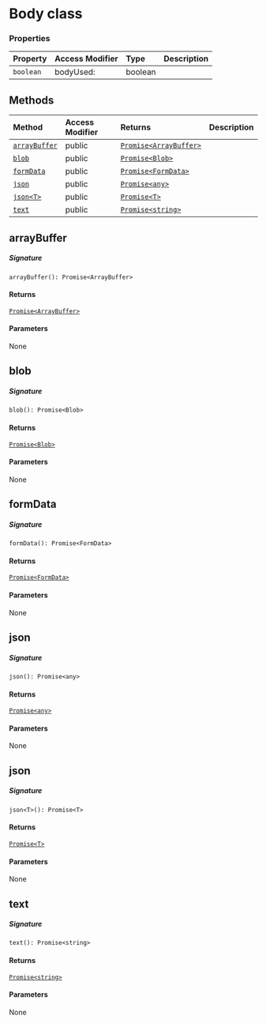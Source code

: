 # Body class









### Properties

| Property	   | Access Modifier | Type	| Description|
|:-------------|:----|:-------|:-----------|
|`boolean`     | bodyUsed: | boolean |  |




## Methods

| Method	   | Access Modifier | Returns	| Description|
|:-------------|:----|:-------|:-----------|
|[`arrayBuffer`](#arraybuffer~3xbq9)     | public | [`Promise<ArrayBuffer>`](Promise.md) |  |
|[`blob`](#blob~gulg9)     | public | [`Promise<Blob>`](Promise.md) |  |
|[`formData`](#formdata~zxna9)     | public | [`Promise<FormData>`](Promise.md) |  |
|[`json`](#json~kjno9)     | public | [`Promise<any>`](Promise.md) |  |
|[`json<T>`](#json<t>~qxbg9)     | public | [`Promise<T>`](Promise.md) |  |
|[`text`](#text~yyde9)     | public | [`Promise<string>`](Promise.md) |  |




## arrayBuffer



##### Signature
`arrayBuffer(): Promise<ArrayBuffer>`

#### Returns
[`Promise<ArrayBuffer>`](Promise.md)

#### Parameters
None


## blob



##### Signature
`blob(): Promise<Blob>`

#### Returns
[`Promise<Blob>`](Promise.md)

#### Parameters
None


## formData



##### Signature
`formData(): Promise<FormData>`

#### Returns
[`Promise<FormData>`](Promise.md)

#### Parameters
None


## json



##### Signature
`json(): Promise<any>`

#### Returns
[`Promise<any>`](Promise.md)

#### Parameters
None


## json<T>



##### Signature
`json<T>(): Promise<T>`

#### Returns
[`Promise<T>`](Promise.md)

#### Parameters
None


## text



##### Signature
`text(): Promise<string>`

#### Returns
[`Promise<string>`](Promise.md)

#### Parameters
None

